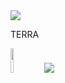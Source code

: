 <img src="https://capsule-render.vercel.app/api?type=waving&color=BDBDC8&height=150&section=header" />

<p>TERRA</p> 
<img src="https://github.com/user-attachments/assets/5b764aad-5fc6-4fb7-9246-6e3e8cde3c2d" width="10%"></img>
<img src="https://capsule-render.vercel.app/api?type=waving&color=BDBDC8&height=150&section=footer" />

